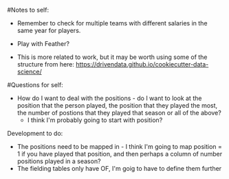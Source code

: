 #Notes to self:
- Remember to check for multiple teams with different salaries in the same year for players.

- Play with Feather?

- This is more related to work, but it may be worth using some of the structure from here: https://drivendata.github.io/cookiecutter-data-science/

#Questions for self: 
- How do I want to deal with the positions - do I want to look at the position that the person played, the position that they played the most, the number of postions that they played that season or all of the above? 
  -   I think I'm probably going to start with position? 



Development to do: 
- The positions need to be mapped in - I think I'm going to map position = 1 if you have played that position, and then perhaps a column of number positions played in a season?  
- The fielding tables only have OF, I'm goig to have to define them further
